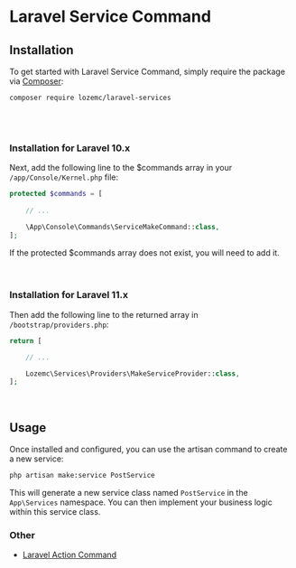 # Laravel Service Command

## Installation

To get started with Laravel Service Command, simply require the package
via [Composer](https://packagist.org/packages/lozemc/laravel-services):

```bash
composer require lozemc/laravel-services
```
<br><br>
### Installation for Laravel 10.x

Next, add the following line to the $commands array in your `/app/Console/Kernel.php` file:

```php
protected $commands = [
    
    // ...

    \App\Console\Commands\ServiceMakeCommand::class,
];
```

If the protected $commands array does not exist, you will need to add it.
<br><br><br>
### Installation for Laravel 11.x

Then add the following line to the returned array in `/bootstrap/providers.php`:
```php
return [

    // ...

    Lozemc\Services\Providers\MakeServiceProvider::class,
];
```
<br>

## Usage

Once installed and configured, you can use the artisan command to create a new service:

```bash
php artisan make:service PostService
```

This will generate a new service class named `PostService` in the `App\Services` namespace. You can then implement
your business logic within this service class.

### Other
- [Laravel Action Command](https://github.com/lozemc/laravel-actions)
